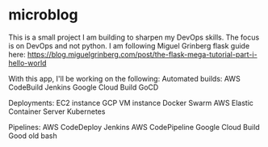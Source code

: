 # microblog
This is a small project I am building to sharpen my DevOps skills. The focus is on DevOps and not python.
I am following Miguel Grinberg flask guide here: https://blog.miguelgrinberg.com/post/the-flask-mega-tutorial-part-i-hello-world

With this app, I'll be working on the following:
Automated builds: AWS CodeBuild
                  Jenkins
                  Google Cloud Build
                  GoCD

Deployments: EC2 instance
             GCP VM instance
             Docker Swarm
             AWS Elastic Container Server
             Kubernetes

Pipelines: AWS CodeDeploy
           Jenkins
           AWS CodePipeline
           Google Cloud Build
           Good old bash
